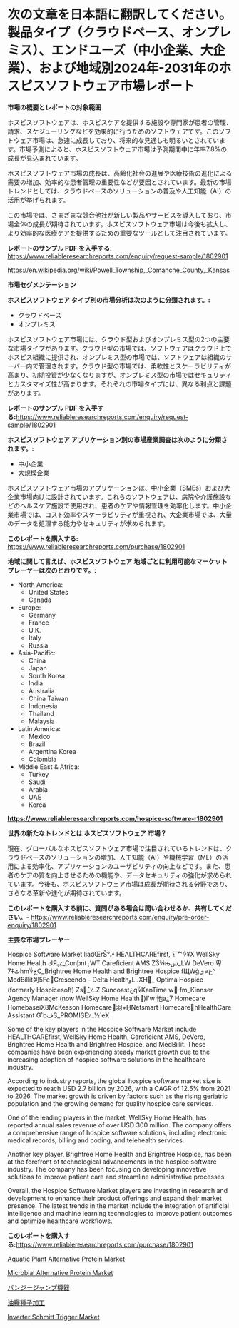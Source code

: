 <p><h1>次の文章を日本語に翻訳してください。製品タイプ（クラウドベース、オンプレミス）、エンドユーズ（中小企業、大企業）、および地域別2024年-2031年のホスピスソフトウェア市場レポート</h1></p><p><strong>市場の概要とレポートの対象範囲</strong></p>
<p><p>ホスピスソフトウェアは、ホスピスケアを提供する施設や専門家が患者の管理、請求、スケジューリングなどを効果的に行うためのソフトウェアです。このソフトウェア市場は、急速に成長しており、将来的な見通しも明るいとされています。市場予測によると、ホスピスソフトウェア市場は予測期間中に年率7.8%の成長が見込まれています。</p><p>ホスピスソフトウェア市場の成長は、高齢化社会の進展や医療技術の進化による需要の増加、効率的な患者管理の重要性などが要因とされています。最新の市場トレンドとしては、クラウドベースのソリューションの普及や人工知能（AI）の活用が挙げられます。</p><p>この市場では、さまざまな競合他社が新しい製品やサービスを導入しており、市場全体の成長が期待されています。ホスピスソフトウェア市場は今後も拡大し、より効率的な医療ケアを提供するための重要なツールとして注目されています。</p></p>
<p><strong>レポートのサンプル PDF を入手する:</strong> <a href="https://www.reliableresearchreports.com/enquiry/request-sample/1802901">https://www.reliableresearchreports.com/enquiry/request-sample/1802901</a></p>
<p><a href="https://en.wikipedia.org/wiki/Powell_Township,_Comanche_County,_Kansas">https://en.wikipedia.org/wiki/Powell_Township,_Comanche_County,_Kansas</a></p>
<p><strong>市場セグメンテーション</strong></p>
<p><strong>ホスピスソフトウェア タイプ別の市場分析は次のように分類されます。:</strong></p>
<p><ul><li>クラウドベース</li><li>オンプレミス</li></ul></p>
<p><p>ホスピスソフトウェア市場には、クラウド型およびオンプレミス型の2つの主要な市場タイプがあります。クラウド型の市場では、ソフトウェアはクラウド上でホスピス組織に提供され、オンプレミス型の市場では、ソフトウェアは組織のサーバー内で管理されます。クラウド型の市場では、柔軟性とスケーラビリティが高まり、初期投資が少なくなりますが、オンプレミス型の市場ではセキュリティとカスタマイズ性が高まります。それぞれの市場タイプには、異なる利点と課題があります。</p></p>
<p><strong>レポートのサンプル PDF を入手する:</strong><a href="https://www.reliableresearchreports.com/enquiry/request-sample/1802901">https://www.reliableresearchreports.com/enquiry/request-sample/1802901</a></p>
<p><strong> ホスピスソフトウェア アプリケーション別の市場産業調査は次のように分類されます。:</strong></p>
<p><ul><li>中小企業</li><li>大規模企業</li></ul></p>
<p><p>ホスピスソフトウェア市場のアプリケーションは、中小企業（SMEs）および大企業市場向けに設計されています。これらのソフトウェアは、病院や介護施設などのヘルスケア施設で使用され、患者のケアや情報管理を効率化します。中小企業市場では、コスト効率やスケーラビリティが重視され、大企業市場では、大量のデータを処理する能力やセキュリティが求められます。</p></p>
<p><strong>このレポートを購入する:</strong> <a href="https://www.reliableresearchreports.com/purchase/1802901">https://www.reliableresearchreports.com/purchase/1802901</a></p>
<p><strong>地域に関して言えば、ホスピスソフトウェア 地域ごとに利用可能なマーケットプレーヤーは次のとおりです。:</strong></p>
<p><ul>
    <li>
        North America:
        <ul>
            <li>United States</li>
            <li>Canada</li>
        </ul>
    </li>
    <li>
        Europe:
        <ul>
            <li>Germany</li>
            <li>France</li>
            <li>U.K.</li>
            <li>Italy</li>
            <li>Russia</li>
        </ul>
    </li>
    <li>
        Asia-Pacific:
        <ul>
            <li>China</li>
            <li>Japan</li>
            <li>South Korea</li>
            <li>India</li>
            <li>Australia</li>
            <li>China Taiwan</li>
            <li>Indonesia</li>
            <li>Thailand</li>
            <li>Malaysia</li>
        </ul>
    </li>
    <li>
        Latin America:
        <ul>
            <li>Mexico</li>
            <li>Brazil</li>
            <li>Argentina Korea</li>
            <li>Colombia</li>
        </ul>
    </li>
    <li>
        Middle East & Africa:
        <ul>
            <li>Turkey</li>
            <li>Saudi</li>
            <li>Arabia</li>
            <li>UAE</li>
            <li>Korea</li>
        </ul>
    </li>
    </ul></p>
<p><strong><a href="https://www.reliableresearchreports.com/hospice-software-r1802901">https://www.reliableresearchreports.com/hospice-software-r1802901</a></strong></p>
<p><strong>世界の新たなトレンドとは ホスピスソフトウェア 市場？</strong></p>
<p><p>現在、グローバルなホスピスソフトウェア市場で注目されているトレンドは、クラウドベースのソリューションの増加、人工知能（AI）や機械学習（ML）の活用による効率化、アプリケーションのユーザビリティの向上などです。また、患者のケアの質を向上させるための機能や、データセキュリティの強化が求められています。今後も、ホスピスソフトウェア市場は成長が期待される分野であり、さらなる革新や進化が期待されています。</p></p>
<p><strong>このレポートを購入する前に、質問がある場合は問い合わせるか、共有してください。</strong>- <a href="https://www.reliableresearchreports.com/enquiry/pre-order-enquiry/1802901">https://www.reliableresearchreports.com/enquiry/pre-order-enquiry/1802901</a></p>
<p><strong>主要な市場プレーヤー</strong></p>
<p><p>Hospice Software Market liadŒrŠ°ہ˄ HEALTHCAREfirst‚`؟´^ً؇¥X WellSky Home Health كЯﮩz_Conؔþnt٠̟WT Careficient AMS ZӞ¾њس_LW DeVero 卑7‡ٹhm؇ڃC_Brightree Home Health and Brightree Hospice fЩWġغ∊ي^ MedBillit列5FeCrescendo - Delta Healthوl…XHٓ_ Optima Hospice (formerly Hospicesoft) Zsَؕ_‍؊Z Suncoastخq؆KanTime w	fm_Kinnser Agency Manager (now WellSky Home Health)ْI'w 忚a¿7 Homecare Homebase‏iX8McKesson Homecareَ羽+ḤNetsmart HomecarehHealthCare Assistant G`ͨbفS_PROMISE؊1⁄2`eX</p><p>Some of the key players in the Hospice Software Market include HEALTHCAREfirst, WellSky Home Health, Careficient AMS, DeVero, Brightree Home Health and Brightree Hospice, and MedBillit. These companies have been experiencing steady market growth due to the increasing adoption of hospice software solutions in the healthcare industry.</p><p>According to industry reports, the global hospice software market size is expected to reach USD 2.7 billion by 2026, with a CAGR of 12.5% from 2021 to 2026. The market growth is driven by factors such as the rising geriatric population and the growing demand for quality hospice care services.</p><p>One of the leading players in the market, WellSky Home Health, has reported annual sales revenue of over USD 300 million. The company offers a comprehensive range of hospice software solutions, including electronic medical records, billing and coding, and telehealth services.</p><p>Another key player, Brightree Home Health and Brightree Hospice, has been at the forefront of technological advancements in the hospice software industry. The company has been focusing on developing innovative solutions to improve patient care and streamline administrative processes.</p><p>Overall, the Hospice Software Market players are investing in research and development to enhance their product offerings and expand their market presence. The latest trends in the market include the integration of artificial intelligence and machine learning technologies to improve patient outcomes and optimize healthcare workflows.</p></p>
<p><strong>このレポートを購入する:</strong><a href="https://www.reliableresearchreports.com/purchase/1802901">https://www.reliableresearchreports.com/purchase/1802901</a></p>
<p><p><a href="https://github.com/IkeSchumm04/Market-Research-Report-List-1/blob/main/aquatic-plant-alternative-protein-market.md">Aquatic Plant Alternative Protein Market</a></p><p><a href="https://github.com/hdicirhd4/Market-Research-Report-List-1/blob/main/microbial-alternative-protein-market.md">Microbial Alternative Protein Market</a></p><p><a href="https://medium.com/@dm15982023/%E3%82%B0%E3%83%AD%E3%83%BC%E3%83%90%E3%83%AB%E3%83%90%E3%83%B3%E3%82%B8%E3%83%BC%E3%82%B8%E3%83%A3%E3%83%B3%E3%83%97%E8%A3%85%E5%82%99%E5%B8%82%E5%A0%B4%E3%81%AE%E3%83%88%E3%83%AC%E3%83%B3%E3%83%89%E3%81%AB%E9%96%A2%E3%81%99%E3%82%8B%E6%88%A6%E7%95%A5%E7%9A%84%E6%B4%9E%E5%AF%9F-2024%E5%B9%B4-2031%E5%B9%B4-189%E3%83%9A%E3%83%BC%E3%82%B8%E3%81%A7%E7%B6%B2%E7%BE%85%E3%81%95%E3%82%8C%E3%81%A6%E3%81%84%E3%81%BE%E3%81%99-b6e5296d336b">バンジージャンプ機器</a></p><p><a href="https://medium.com/@verniebarton2023/%E6%B2%B9%E7%B3%A7%E5%8A%A0%E5%B7%A5%E5%B8%82%E5%A0%B4%E3%81%AE%E6%B4%9E%E5%AF%9F-%E5%B8%82%E5%A0%B4%E5%8F%82%E5%8A%A0%E8%80%85-%E5%B8%82%E5%A0%B4%E8%A6%8F%E6%A8%A1-%E5%9C%B0%E7%90%86%E7%9A%84%E5%9C%B0%E5%9F%9F-%E3%81%8A%E3%82%88%E3%81%B3%E4%BA%88%E6%B8%AC-2024%E5%B9%B4-2031%E5%B9%B4-4a23a9298d82">油糧種子加工</a></p><p><a href="https://issuu.com/reportprime-2/docs/inverter-schmitt-trigger-market-size-2030.pptx">Inverter Schmitt Trigger Market</a></p></p>